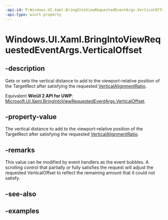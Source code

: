 ```yaml
---
-api-id: P:Windows.UI.Xaml.BringIntoViewRequestedEventArgs.VerticalOffset
-api-type: winrt property
---
```


<!-- Property syntax.
public double VerticalOffset { get;  set; }
-->

# Windows.UI.Xaml.BringIntoViewRequestedEventArgs.VerticalOffset

## -description
Gets or sets the vertical distance to add to the viewport-relative position of the TargetRect after satisfying the requested [VerticalAlignmentRatio](bringintoviewrequestedeventargs_verticalalignmentratio.md).

Equivalent **WinUI 2 API for UWP**: [Microsoft.UI.Xaml.BringIntoViewRequestedEventArgs.VerticalOffset](/windows/winui/api/microsoft.ui.xaml.bringintoviewrequestedeventargs.verticaloffset).

## -property-value

The vertical distance to add to the viewport-relative position of the TargetRect after satisfying the requested [VerticalAlignmentRatio](bringintoviewrequestedeventargs_verticalalignmentratio.md).

## -remarks
This value can be modified by event handlers as the event bubbles. A scrolling control that partially or fully satisfies the request will adjust the requested VerticalOffset to reflect the remaining amount that it could not satisfy.

## -see-also

## -examples


